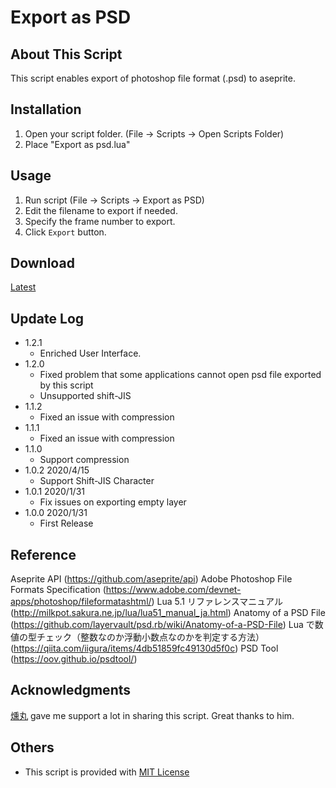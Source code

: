# Export as PSD

## About This Script

 This script enables export of photoshop file format (.psd) to aseprite.

## Installation

 1. Open your script folder.
      (File -> Scripts -> Open Scripts Folder)
  2. Place "Export as psd.lua"

## Usage

 1. Run script
      (File -> Scripts -> Export as PSD)
 2. Edit the filename to export if needed.
 3. Specify the frame number to export.
 4. Click `Export` button.

## Download

[Latest](https://combinatronics.com/Tsukina-7mochi/aseprite-scripts/master/psd/Export%20as%20psd.lua)

## Update Log

- 1.2.1
  - Enriched User Interface.
- 1.2.0
  - Fixed problem that some applications cannot open psd file exported by this script
  - Unsupported shift-JIS
- 1.1.2
  - Fixed an issue with compression
- 1.1.1
  - Fixed an issue with compression
- 1.1.0
  - Support compression
- 1.0.2 2020/4/15
  - Support Shift-JIS Character
- 1.0.1 2020/1/31
  - Fix issues on exporting empty layer
- 1.0.0 2020/1/31
  - First Release

## Reference

Aseprite API (https://github.com/aseprite/api)
Adobe Photoshop File Formats Specification (https://www.adobe.com/devnet-apps/photoshop/fileformatashtml/)
Lua 5.1 リファレンスマニュアル (http://milkpot.sakura.ne.jp/lua/lua51_manual_ja.html)
Anatomy of a PSD File (https://github.com/layervault/psd.rb/wiki/Anatomy-of-a-PSD-File)
Lua で数値の型チェック（整数なのか浮動小数点なのかを判定する方法） (https://qiita.com/iigura/items/4db51859fc49130d5f0c)
PSD Tool (https://oov.github.io/psdtool/)

## Acknowledgments

[燻丸](https://twitter.com/ibushi_maru) gave me support a lot in sharing this script. Great thanks to him.

## Others

- This script is provided with [MIT License](https://github.com/Tsukina-7mochi/aseprite-scripts/blob/master/LICENSE)
